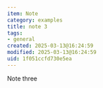```yaml
---
item: Note
category: examples
title: note 3
tags:
- general
created: 2025-03-13@16:24:59
modified: 2025-03-13@16:24:59
uid: 1f051ccfd730e5ea
---
```


Note three